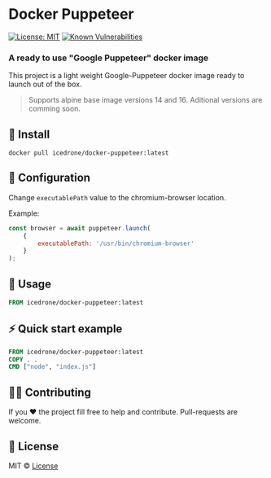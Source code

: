 # Docker Puppeteer
[![License: MIT](https://img.shields.io/badge/License-MIT-yellow.svg)](LICENSE)
[![Known Vulnerabilities](https://snyk.io/test/github/icedrone/docker-puppeteer/badge.svg)](https://snyk.io/test/github/icedrone/docker-puppeteer)

### A ready to use "Google Puppeteer" docker image
This project is a light weight Google-Puppeteer docker image ready to launch out of the box.
> Supports alpine base image versions 14 and 16.
> Aditional versions are comming soon.

## 🚀 Install
```shell
docker pull icedrone/docker-puppeteer:latest
```

## 🛑 Configuration
Change `executablePath` value to the chromium-browser location.

Example:
```js
const browser = await puppeteer.launch(
    {
        executablePath: '/usr/bin/chromium-browser'
    }
);
```

## 💾 Usage
```dockerfile
FROM icedrone/docker-puppeteer:latest
```

## ⚡️ Quick start example
```dockerfile
FROM icedrone/docker-puppeteer:latest
COPY . .
CMD ["node", "index.js"]
```
## 👨‍💻 Contributing
If you ❤️ the project fill free to help and contribute.
Pull-requests are welcome. 

## 💫 License
MIT © [License](LICENSE)
